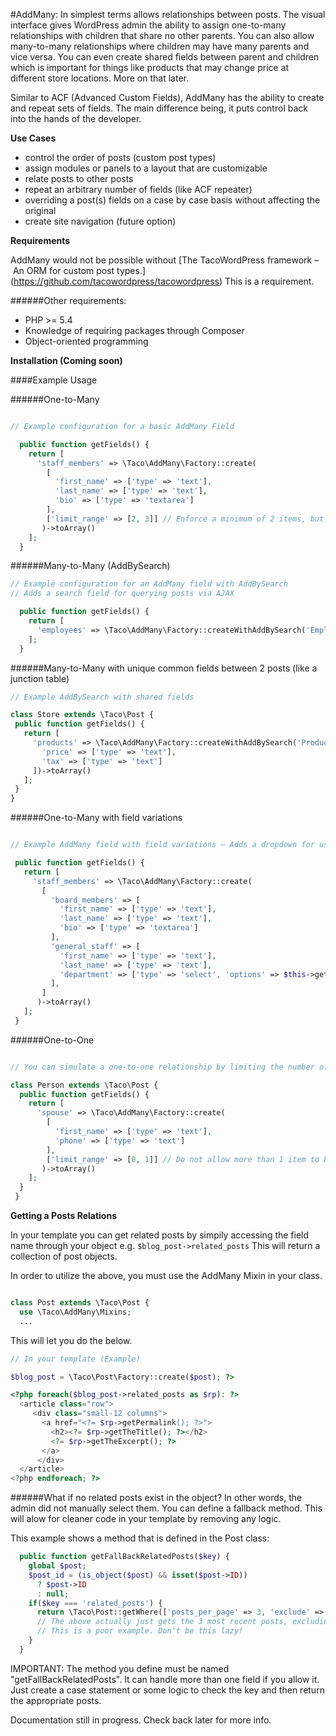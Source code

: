 #AddMany:
In simplest terms allows relationships between posts. 
The visual interface gives WordPress admin the ability to assign one-to-many relationships with children that share no other parents. You can also allow many-to-many relationships where children may have many parents and vice versa. You can even create shared fields between parent and children which is important for things like products that may change price at different store locations. More on that later.

Similar to ACF (Advanced Custom Fields), AddMany has the ability to create and repeat sets of fields. The main difference being, it puts control back into the hands of the developer.

**Use Cases**
 * control the order of posts (custom post types)
 * assign modules or panels to a layout that are customizable
 * relate posts to other posts
 * repeat an arbitrary number of fields (like ACF repeater)
 * overriding a post(s) fields on a case by case basis without affecting the original
 * create site navigation (future option)

**Requirements**

AddMany would not be possible without [The TacoWordPress framework – An ORM for custom post types.] (https://github.com/tacowordpress/tacowordpress) This is a requirement.

######Other requirements:
 * PHP >= 5.4 
 * Knowledge of requiring packages through Composer
 * Object-oriented programming 

**Installation (Coming soon)**

####Example Usage


######One-to-Many
```php

// Example configuration for a basic AddMany Field

  public function getFields() {
    return [
      'staff_members' => \Taco\AddMany\Factory::create(
        [
          'first_name' => ['type' => 'text'],
          'last_name' => ['type' => 'text'],
          'bio' => ['type' => 'textarea']
        ], 
        ['limit_range' => [2, 3]] // Enforce a minimum of 2 items, but no more than 3.
       )->toArray() 
    ];
  }
```

######Many-to-Many (AddBySearch)

```php
// Example configuration for an AddMany field with AddBySearch 
// Adds a search field for querying posts via AJAX

  public function getFields() {
    return [
      'employees' => \Taco\AddMany\Factory::createWithAddBySearch('Employee')->toArray()
    ];
  }
 ```
 
######Many-to-Many with unique common fields between 2 posts (like a junction table)
 
 ```php
// Example AddBySearch with shared fields

class Store extends \Taco\Post {
  public function getFields() {
    return [
      'products' => \Taco\AddMany\Factory::createWithAddBySearch('Product',[
        'price' => ['type' => 'text'],
        'tax' => ['type' => 'text']
      ])->toArray()
    ];
  }
 }
 ```
 
######One-to-Many with field variations
 
 ```php

// Example AddMany field with field variations – Adds a dropdown for users to select

  public function getFields() {
    return [
      'staff_members' => \Taco\AddMany\Factory::create(
        [
          'board_members' => [
            'first_name' => ['type' => 'text'],
            'last_name' => ['type' => 'text'],
            'bio' => ['type' => 'textarea']
          ],
          'general_staff' => [
            'first_name' => ['type' => 'text'],
            'last_name' => ['type' => 'text'],
            'department' => ['type' => 'select', 'options' => $this->getDepartments()]
          ],
        ]
       )->toArray() 
    ];
  }
```

######One-to-One
```php

// You can simulate a one-to-one relationship by limiting the number of items to 1

class Person extends \Taco\Post {
  public function getFields() {
    return [
      'spouse' => \Taco\AddMany\Factory::create(
        [
          'first_name' => ['type' => 'text'],
          'phone' => ['type' => 'text']
        ], 
        ['limit_range' => [0, 1]] // Do not allow more than 1 item to be added
       )->toArray() 
    ];
  }
 }
```


**Getting a Posts Relations**


In your template you can get related posts by simpily accessing the field name through your object e.g. `$blog_post->related_posts`
This will return a collection of post objects.

In order to utilize the above, you must use the AddMany Mixin in your class.

```php

class Post extends \Taco\Post {
  use \Taco\AddMany\Mixins;
  ...
```
This will let you do the below.

```php
// In your template (Example)

$blog_post = \Taco\Post\Factory::create($post); ?>

<?php foreach($blog_post->related_posts as $rp): ?>
  <article class="row">
     <div class="small-12 columns">
       <a href="<?= $rp->getPermalink(); ?>">
         <h2><?= $rp->getTheTitle(); ?></h2>
         <?= $rp->getTheExcerpt(); ?>
       </a>
      </div>
  </article>
<?php endforeach; ?>

```
######What if no related posts exist in the object? 
In other words, the admin did not manually select them.
You can define a fallback method. This will alow for cleaner code in your template by removing any logic.

This example shows a method that is defined in the Post class: 
```php
  public function getFallBackRelatedPosts($key) {
    global $post;
    $post_id = (is_object($post) && isset($post->ID))
      ? $post->ID
      : null;
    if($key === 'related_posts') {
      return \Taco\Post::getWhere(['posts_per_page' => 3, 'exclude' => $post_id]); 
      // The above actually just gets the 3 most recent posts, excluding the current one. 
      // This is a poor example. Don't be this lazy!
    }
  }
```

IMPORTANT: The method you define must be named "getFallBackRelatedPosts". It can handle more than one field if you allow it. Just create a case statement or some logic to check the key and then return the appropriate posts.




Documentation still in progress. Check back later for more info.


